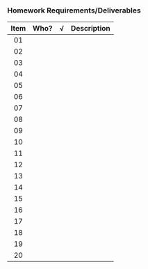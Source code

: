 ### Homework Requirements/Deliverables
| Item  | Who? | √ | Description |
| :---: | :---: | :---: | :--- 
| 01 |  |  |  | 
| 02 |  |  |  | 
| 03 |  |  |  | 
| 04 |  |  |  | 
| 05 |  |  |  | 
| 06 |  |  |  | 
| 07 |  |  |  | 
| 08 |  |  |  | 
| 09 |  |  |  | 
| 10 |  |  |  | 
| 11 |  |  |  | 
| 12 |  |  |  | 
| 13 |  |  |  | 
| 14 |  |  |  | 
| 15 |  |  |  | 
| 16 |  |  |  | 
| 17 |  |  |  | 
| 18 |  |  |  | 
| 19 |  |  |  | 
| 20 |  |  |  | 